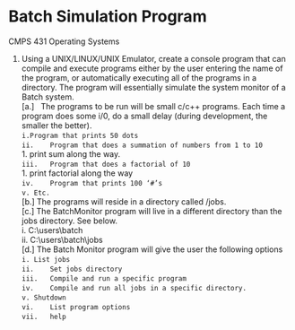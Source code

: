 # Batch Simulation Program

CMPS 431 Operating Systems

1.	Using a UNIX/LINUX/UNIX Emulator, create a console program that can compile and execute programs either by the user entering the name of the program, or automatically executing all of the programs in a directory.  The program will essentially simulate the system monitor of a Batch system. <br/>
      [a.]	&nbsp; The programs to be run will be small c/c++ programs.  Each time a program does some i/0, do a small delay (during development, the smaller the better).<br/>
      ``` i.Program that prints 50 dots ``` <br/>
      ```ii.	Program that does a summation of numbers from 1 to 10 ```<br/>
          1.  print sum along the way.<br/>
      ```iii.	Program that does a factorial of 10```<br/>
          1.	print factorial along the way<br/>
      ```iv.	Program that prints 100 ‘#’s```<br/>
      ```v.	Etc. ```<br/>
      [b.]	The programs will reside in a directory called /jobs.<br/>
      [c.]	The BatchMonitor program will live in a different directory than the jobs directory.  See below.<br/>
      i.	C:\users\batch<br/>
      ii.	C:\users\batch\jobs<br/>
      [d.]	The Batch Monitor program will give the user the following options<br/>
      ```i.	List jobs```<br/>
      ```ii.	Set jobs directory```<br/>
      ```iii.	Compile and run a specific program```<br/>
      ```iv.	Compile and run all jobs in a specific directory.```<br/>
      ```v.	Shutdown```<br/>
      ```vi.	List program options```<br/>
      ```vii.	help```<br/>
